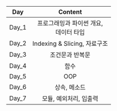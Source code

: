 
| Day | Content |
| --- | :-: |
| Day_1 | 프로그래밍과 파이썬 개요, <br> 데이터 타입 |
| Day_2 | Indexing & Slicing, 자료구조 |
| Day_3 | 조건문과 반복문 |
| Day_4 | 함수 |
| Day_5 | OOP |
| Day_6 | 상속, 메소드 |
| Day_7 | 모듈, 예외처리, 입출력 |
